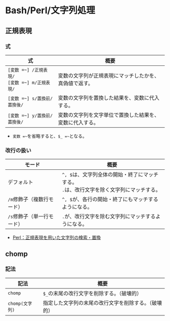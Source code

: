 # Bash/Perl/文字列処理

## 正規表現

### 式

| 式                                                  | 概要                                                     |
| --------------------------------------------------- | -------------------------------------------------------- |
| `[変数 =~] /正規表現/`<br />`[変数 =~] m/正規表現/` | 変数の文字列が正規表現にマッチしたかを、真偽値で返す。   |
| `[変数 =~] s/置換前/置換後/`                        | 変数の文字列を置換した結果を、変数に代入する。           |
| `[変数 =~] y/置換前/置換後/`                        | 変数の文字列を文字単位で置換した結果を、変数に代入する。 |

- `変数 =~`を省略すると、`$_ =~`となる。

### 改行の扱い

| モード                     | 概要                                                         |
| -------------------------- | ------------------------------------------------------------ |
| デフォルト                 | `^, $`は、文字列全体の開始・終了にマッチする。<br />`.`は、改行文字を除く文字列にマッチする。 |
| `/m`修飾子（複数行モード） | `^, $`が、各行の開始・終了にもマッチするようになる。         |
| `/s`修飾子（単一行モード） | `.`が、改行文字を除む文字列にマッチするようになる。          |

- [Perl：正規表現を用いた文字列の検索・置換](https://www.bold.ne.jp/engineer-club/perl-regular-expression)

## chomp

### 記法

| 記法            | 概要                                                 |
| --------------- | ---------------------------------------------------- |
| `chomp`         | `$_`の末尾の改行文字を削除する。（破壊的）           |
| `chomp(文字列)` | 指定した文字列の末尾の改行文字を削除する。（破壊的） |
